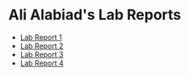 # Ali Alabiad's Lab Reports
- [Lab Report 1](https://az-2003.github.io/Ali_CSE15L_LabRepo/Ali_BlogPost.html)
- [Lab Report 2](https://az-2003.github.io/Ali_CSE15L_LabRepo2/Ali_Lab2R.html) 
- [Lab Report 3](https://az-2003.github.io/Ali_CSE15L_LabRepo3/Ali_Lab3R.html)
- [Lab Report 4](https://az-2003.github.io/Ali_CSE15L_LabRepo4/Ali_Lab4R.html)
